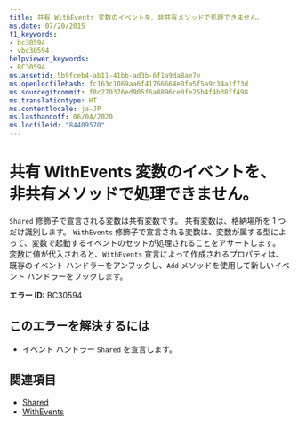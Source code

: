 ```yaml
---
title: 共有 WithEvents 変数のイベントを、非共有メソッドで処理できません。
ms.date: 07/20/2015
f1_keywords:
- bc30594
- vbc30594
helpviewer_keywords:
- BC30594
ms.assetid: 5b9fceb4-ab11-41bb-ad3b-6f1a9da8ae7e
ms.openlocfilehash: fc163c1069aa6f41766664e0fa5f5a9c34a1f73d
ms.sourcegitcommit: f8c270376ed905f6a8896ce0fe25b4f4b38ff498
ms.translationtype: HT
ms.contentlocale: ja-JP
ms.lasthandoff: 06/04/2020
ms.locfileid: "84409570"
---
```

# <a name="events-of-shared-withevents-variables-cannot-be-handled-by-non-shared-methods"></a>共有 WithEvents 変数のイベントを、非共有メソッドで処理できません。
`Shared` 修飾子で宣言される変数は共有変数です。 共有変数は、格納場所を 1 つだけ識別します。 `WithEvents` 修飾子で宣言される変数は、変数が属する型によって、変数で起動するイベントのセットが処理されることをアサートします。 変数に値が代入されると、`WithEvents` 宣言によって作成されるプロパティは、既存のイベント ハンドラーをアンフックし、`Add` メソッドを使用して新しいイベント ハンドラーをフックします。  
  
 **エラー ID:** BC30594  
  
## <a name="to-correct-this-error"></a>このエラーを解決するには  
  
- イベント ハンドラー `Shared` を宣言します。  
  
## <a name="see-also"></a>関連項目

- [Shared](../modifiers/shared.md)
- [WithEvents](../modifiers/withevents.md)
